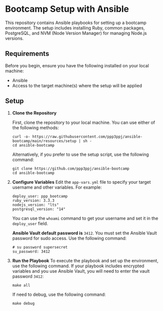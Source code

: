 # Bootcamp Setup with Ansible

This repository contains Ansible playbooks for setting up a bootcamp environment. The setup includes installing Ruby, common packages, PostgreSQL, and NVM (Node Version Manager) for managing Node.js versions.

## Requirements

Before you begin, ensure you have the following installed on your local machine:

-   Ansible
-   Access to the target machine(s) where the setup will be applied

## Setup

1. **Clone the Repository**

	First, clone the repository to your local machine. You can use either of the following methods:
	```
	curl -o- https://raw.githubusercontent.com/ppp3ppj/ansible-bootcamp/main/resources/setup | sh -
    cd ansible-bootcamp
    ```
	Alternatively, if you prefer to use the setup script, use the following command:
    ```
    git clone https://github.com/ppp3ppj/ansible-bootcamp
    cd ansible-bootcamp
    ```
2.  **Configure Variables**
Edit the `app-vars.yml` file to specify your target username and other variables. For example:
	```
	deploy_user: ppp_bootcamp
	ruby_version: 3.3.3
	nodejs_version: "lts"
	postgresql_version: "14"
	```
	You can use the `whoami` command to get your username and set it in the `deploy_user` field.

	**Ansible Vault default password is** `3412`. You must set the Ansible Vault password for sudo access. Use the following command:
	 ```
	 # su password supersecret
	su_password: 3412
	 ```
3. **Run the Playbook**
	To execute the playbook and set up the environment, use the following command. If your playbook includes encrypted variables and you use Ansible Vault, you will need to enter the vault password `3412`:
	```
	make all
	```
	If need to debug, use the following command:
	```
	make debug
	```
